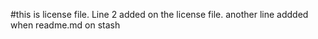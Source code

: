 #this is license file.
Line 2 added on the license file.
another line addded when readme.md on stash

